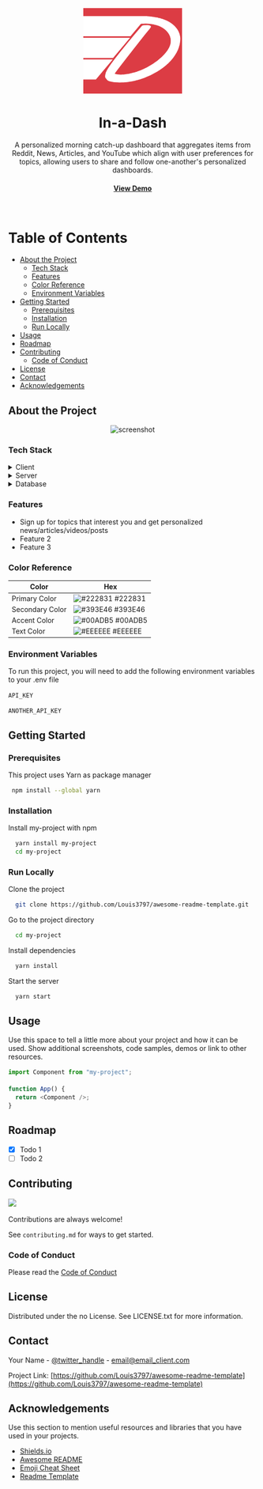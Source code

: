 <div align="center">

  <img src="public/logo.png" alt="logo" width="200" height="auto" />
  <h1>In-a-Dash</h1>
  
  <p>
    A personalized morning catch-up dashboard that aggregates items from Reddit, News, Articles, and YouTube which align with user preferences for topics, allowing users to share and follow one-another's personalized dashboards.
  </p>
   
<h4>
    <a href="https://github.com/Louis3797/awesome-readme-template/">View Demo</a>
  </h4>
</div>

<br />

<!-- Table of Contents -->

# Table of Contents

- [About the Project](#about-the-project)
  - [Tech Stack](#tech-stack)
  - [Features](#features)
  - [Color Reference](#color-reference)
  - [Environment Variables](#environment-variables)
- [Getting Started](#getting-started)
  - [Prerequisites](#prerequisites)
  - [Installation](#installation)
  - [Run Locally](#run-locally)
- [Usage](#usage)
- [Roadmap](#roadmap)
- [Contributing](#contributing)
  - [Code of Conduct](#code-of-conduct)
- [License](#license)
- [Contact](#contact)
- [Acknowledgements](#acknowledgements)

<!-- About the Project -->

## About the Project

<div align="center"> 
  <img src="https://placehold.co/600x400?text=Your+Screenshot+here" alt="screenshot" />
</div>

<!-- TechStack -->

### Tech Stack

<details>
  <summary>Client</summary>
  <ul>
    <li><a href="https://www.typescriptlang.org/">Typescript</a></li>
    <li><a href="https://nextjs.org/">Next.js</a></li>
    <li><a href="https://reactjs.org/">React.js</a></li>
    <li><a href="https://styled-components.com/">Styled Components</a></li>
  </ul>
</details>

<details>
  <summary>Server</summary>
  <ul>
    <li><a href="https://www.typescriptlang.org/">Typescript</a></li>
    <li><a href="https://www.prisma.io/">Prisma</a></li>    
    <!-- <li><a href="https://www.apollographql.com/">Apollo</a></li> -->
  </ul>
</details>

<details>
<summary>Database</summary>
  <ul>
    <li><a href="https://www.mysql.com/">MySQL</a></li>
  </ul>
</details>

<!-- Features -->

### Features

- Sign up for topics that interest you and get personalized news/articles/videos/posts
- Feature 2
- Feature 3

<!-- Color Reference -->

### Color Reference

| Color           | Hex                                                              |
| --------------- | ---------------------------------------------------------------- |
| Primary Color   | ![#222831](https://via.placeholder.com/10/222831?text=+) #222831 |
| Secondary Color | ![#393E46](https://via.placeholder.com/10/393E46?text=+) #393E46 |
| Accent Color    | ![#00ADB5](https://via.placeholder.com/10/00ADB5?text=+) #00ADB5 |
| Text Color      | ![#EEEEEE](https://via.placeholder.com/10/EEEEEE?text=+) #EEEEEE |

<!-- Env Variables -->

### Environment Variables

To run this project, you will need to add the following environment variables to your .env file

`API_KEY`

`ANOTHER_API_KEY`

<!-- Getting Started -->

## Getting Started

<!-- Prerequisites -->

### Prerequisites

This project uses Yarn as package manager

```bash
 npm install --global yarn
```

<!-- Installation -->

### Installation

Install my-project with npm

```bash
  yarn install my-project
  cd my-project
```

<!-- Run Locally -->

### Run Locally

Clone the project

```bash
  git clone https://github.com/Louis3797/awesome-readme-template.git
```

Go to the project directory

```bash
  cd my-project
```

Install dependencies

```bash
  yarn install
```

Start the server

```bash
  yarn start
```

<!-- Usage -->

## Usage

Use this space to tell a little more about your project and how it can be used. Show additional screenshots, code samples, demos or link to other resources.

```javascript
import Component from "my-project";

function App() {
  return <Component />;
}
```

<!-- Roadmap -->

## Roadmap

- [x] Todo 1
- [ ] Todo 2

<!-- Contributing -->

## Contributing

<a href="https://github.com/Louis3797/awesome-readme-template/graphs/contributors">
  <img src="https://contrib.rocks/image?repo=Louis3797/awesome-readme-template" />
</a>

Contributions are always welcome!

See `contributing.md` for ways to get started.

<!-- Code of Conduct -->

### Code of Conduct

Please read the [Code of Conduct](https://github.com/Louis3797/awesome-readme-template/blob/master/CODE_OF_CONDUCT.md)

<!-- License -->

## License

Distributed under the no License. See LICENSE.txt for more information.

<!-- Contact -->

## Contact

Your Name - [@twitter_handle](https://twitter.com/twitter_handle) - email@email_client.com

Project Link: [https://github.com/Louis3797/awesome-readme-template](https://github.com/Louis3797/awesome-readme-template)

<!-- Acknowledgments -->

## Acknowledgements

Use this section to mention useful resources and libraries that you have used in your projects.

- [Shields.io](https://shields.io/)
- [Awesome README](https://github.com/matiassingers/awesome-readme)
- [Emoji Cheat Sheet](https://github.com/ikatyang/emoji-cheat-sheet/blob/master/README.md#travel--places)
- [Readme Template](https://github.com/othneildrew/Best-README-Template)
